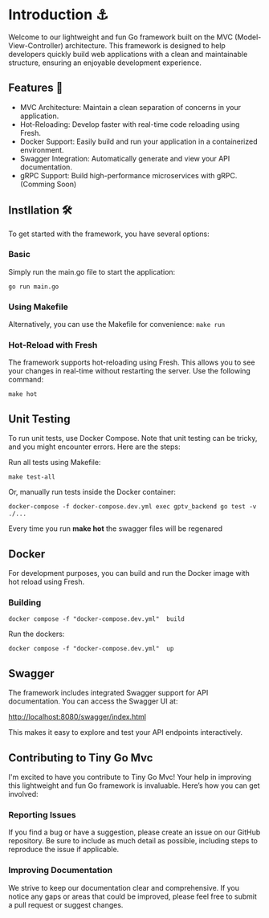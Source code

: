 
# Introduction ⚓️

Welcome to our lightweight and fun Go framework built on the MVC (Model-View-Controller) architecture. This framework is designed to help developers quickly build web applications with a clean and maintainable structure, ensuring an enjoyable development experience.

## Features 🚀

- MVC Architecture: Maintain a clean separation of concerns in your application.
- Hot-Reloading: Develop faster with real-time code reloading using Fresh.
- Docker Support: Easily build and run your application in a containerized environment.
- Swagger Integration: Automatically generate and view your API documentation.
- gRPC Support: Build high-performance microservices with gRPC. (Comming Soon)

## Instllation 🛠️

To get started with the framework, you have several options:

### Basic

Simply run the main.go file to start the application:

`go run main.go`

### Using Makefile

Alternatively, you can use the Makefile for convenience:
`make run`

### Hot-Reload with Fresh

The framework supports hot-reloading using Fresh. This allows you to see your changes in real-time without restarting the server. Use the following command:

`make hot`

## Unit Testing

To run unit tests, use Docker Compose. Note that unit testing can be tricky, and you might encounter errors. Here are the steps:

Run all tests using Makefile:

`make test-all`

Or, manually run tests inside the Docker container:

```shell
docker-compose -f docker-compose.dev.yml exec gptv_backend go test -v ./...
```

Every time you run **make hot** the swagger files will be regenared

## Docker

For development purposes, you can build and run the Docker image with hot reload using Fresh.

### Building

```shell
docker compose -f "docker-compose.dev.yml"  build
```

Run the dockers:

```shell
docker compose -f "docker-compose.dev.yml"  up
```

## Swagger

The framework includes integrated Swagger support for API documentation. You can access the Swagger UI at:

<http://localhost:8080/swagger/index.html>

This makes it easy to explore and test your API endpoints interactively.

## Contributing to Tiny Go Mvc

I'm excited to have you contribute to Tiny Go Mvc! Your help in improving this lightweight and fun Go framework is invaluable. Here’s how you can get involved:

### Reporting Issues

If you find a bug or have a suggestion, please create an issue on our GitHub repository. Be sure to include as much detail as possible, including steps to reproduce the issue if applicable.

### Improving Documentation

We strive to keep our documentation clear and comprehensive. If you notice any gaps or areas that could be improved, please feel free to submit a pull request or suggest changes.
